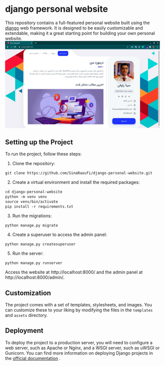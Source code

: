 # django personal website

This repository contains a full-featured personal website built using the [django](https://www.djangoproject.com/start/overview/) web framework. It is designed to be easily customizable and extendable, making it a great starting point for building your own personal website.
<img src="screenshot.jpg" alt="django personal website"/>


## Setting up the Project
To run the project, follow these steps:

1. Clone the repository:
```
git clone https://github.com/SinaRaoufi/django-personal-website.git
```

2. Create a virtual environment and install the required packages:
```
cd django-personal-website
python -m venv venv
source venv/bin/activate
pip install -r requirements.txt
```
3. Run the migrations:
```
python manage.py migrate
```
4. Create a superuser to access the admin panel:
```
python manage.py createsuperuser
```
5. Run the server:
```
python manage.py runserver
```
Access the website at http://localhost:8000/ and the admin panel at http://localhost:8000/admin/.


## Customization
The project comes with a set of templates, stylesheets, and images. You can customize these to your liking by modifying the files in the `templates` and `assets` directory.

## Deployment
To deploy the project to a production server, you will need to configure a web server, such as Apache or Nginx, and a WSGI server, such as uWSGI or Gunicorn. You can find more information on deploying Django projects in the [official documentation](https://docs.djangoproject.com/en/3.2/howto/deployment/)
.

